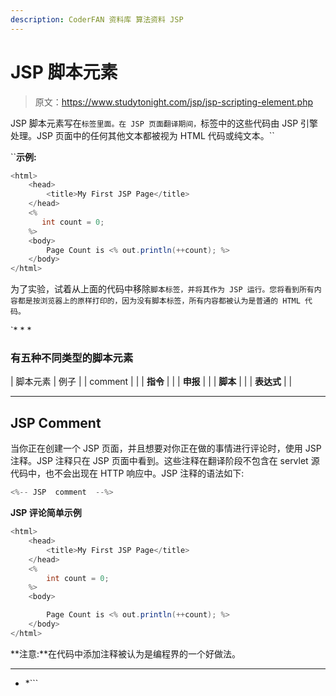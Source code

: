 ```yaml
---
description: CoderFAN 资料库 算法资料 JSP
---
```


# JSP 脚本元素

> 原文：<https://www.studytonight.com/jsp/jsp-scripting-element.php>

JSP 脚本元素写在`标签里面。在 JSP 页面翻译期间，`标签中的这些代码由 JSP 引擎处理。JSP 页面中的任何其他文本都被视为 HTML 代码或纯文本。``

 ``**示例:**

```java
<html>
    <head>
        <title>My First JSP Page</title>
    </head>
    <%
       int count = 0;
    %>
    <body>
        Page Count is <% out.println(++count); %>
    </body>
</html> 
```

为了实验，试着从上面的代码中移除`脚本标签，并将其作为 JSP 运行。您将看到所有内容都是按浏览器上的原样打印的，因为没有脚本标签，所有内容都被认为是普通的 HTML 代码。`

 `* * *

### 有五种不同类型的脚本元素

| 脚本元素 | 例子 |
| comment |  |
| **指令** |  |
| **申报** |  |
| **脚本** |  |
| **表达式** |  |

 ** * *

## JSP Comment

当你正在创建一个 JSP 页面，并且想要对你正在做的事情进行评论时，使用 JSP 注释。JSP 注释只在 JSP 页面中看到。这些注释在翻译阶段不包含在 servlet 源代码中，也不会出现在 HTTP 响应中。JSP 注释的语法如下:

```java
<%-- JSP  comment  --%> 
```

**JSP 评论简单示例**

```java
<html>
    <head>
        <title>My First JSP Page</title>
    </head>
    <%
        int count = 0;
    %>
    <body>

        Page Count is <% out.println(++count); %>
    </body>
</html> 
```

**注意:**在代码中添加注释被认为是编程界的一个好做法。

* * *

* *```